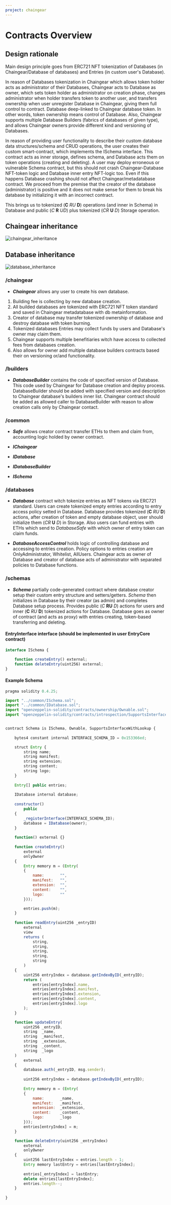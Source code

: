 ```yaml
---
project: chaingear
---
```

# Contracts Overview

## Design rationale

Main design principle goes from ERC721 NFT tokenization of Databases (in Chaingear/Database of databases) and Entries (in custom user's Database). 

In reason of Databases tokenization in Chaingear which allows token holder acts as administrator of their Databases, Chaingear acts to Database as owner, which sets token holder as administrator on creation phase, changes administrator when holder transfers token to another user, and transfers ownership when user unregister Database in Chaingear, giving them full control to contract. Database deep-linked to Chaingear database token. In other words, token ownership means control of Database. Also, Chaingear supports multiple Database Builders (fabrics of databases of given type), and allows Chaingear owners provide different kind and versioning of Databases.

In reason of providing user functionality to describe their custom database data structures/schema and CRUD operations, the user creates their custom smart-contract, which implements the ISchema interface. This contract acts as inner storage, defines schema, and Database acts them on token operations (creating and deleting). A user may deploy erroneous or vulnerable Schema contract, but this should not crash Chaingear-Database NFT-token logic and Database inner entry NFT-logic too. Even if this happens Database crashing should not affect Chaingear/metadatabase contract. We proceed from the premise that the creator of the database (administrator) is positive and it does not make sense for them to break his database by initializing it with an incorrect contract.

This brings us to tokenized (**C** _RU_ **D**) operations (and inner in Schema) in Database and public (_C_ **R** _UD_) plus tokenized (_CR_ **U** _D_) Storage operation.

## Chaingear inheritance 
![chaingear_inheritance](/docs/chaingear/mermaid/contracts-chaingear_inheritance.svg)

## Database inheritance
![database_inheritance](/docs/chaingear/mermaid/contracts-database_inheritance.svg)

### /chaingear
- **_Chaingear_** allows any user to create his own database. 
1. Building fee is collecting by new database creation. 
2. All builded databases are tokenized with ERC721 NFT token standard and saved in Chaingear metadatabase with db metainformation. 
3. Creator of database may transfer tokenized ownership of database and destroy database with token burning. 
4. Tokenized databases Entries may collect funds by users and Database's owner may claim them. 
5. Chaingear supports multiple benefitiaries witch have access to collected fees from databases creation. 
6. Also allows for owner add multiple database builders contracts based their on versioning or/and functionality.

### /builders
- **_DatabaseBuilder_** contains the code of specified version of Database. This code used by Chaingear for Database creation and deploy process. DatabaseBuilder should be added with specified version and description to Chaingear database's builders inner list. Chaingear contract should be added as allowed caller to DatabaseBuilder with reason to allow creation calls only by Chaingear contact.

### /common
- **_Safe_** allows creator contract transfer ETHs to them and claim from, accounting logic holded by owner contract.

- **_IChaingear_**
- **_IDatabase_**
- **_IDatabaseBuilder_**
- **_ISchema_**
 

### /databases
- **_Database_** contract witch tokenize entries as NFT tokens via ERC721 standard. Users can create tokenized empty entries according to entry access policy setted in Database. Database provides tokenized (**C** _RU_ **D**) actions, after creation of token and empty database object, user should initialize them (_CR_ **U** _D_) in Storage. Also users can fund entries with ETHs which send to _DatabaseSafe_ with which owner of entry token can claim funds.

- **_DatabaseAccessControl_** holds logic of controlling database and accessing to entries creation. Policy options to entries creation are OnlyAdministrator, Whitelist, AllUsers. Chaingear acts as owner of Database and creator of database acts of administrator with separated policies to Database functions.

### /schemas
- **_Schema_** partially code-generated contract where database creator setup their custom entry structure and setters/getters. _Schema_ then initializes in Database by their creator (as admin) and completes Database setup process. Provides public (_C_ **RU** _D_) actions for users and inner (**C** _RU_ **D**) tokenized actions for Database.  Database goes as owner of contract (and acts as proxy) with entries creating, token-based transferring and deleting.

#### EntryInterface interface (should be implemented in user EntryCore contract)
```js
interface ISchema {

    function createEntry() external;
    function deleteEntry(uint256) external;
}
```

#### Example Schema
```js
pragma solidity 0.4.25;

import "../common/ISchema.sol";
import "../common/IDatabase.sol";
import "openzeppelin-solidity/contracts/ownership/Ownable.sol";
import "openzeppelin-solidity/contracts/introspection/SupportsInterfaceWithLookup.sol";


contract Schema is ISchema, Ownable, SupportsInterfaceWithLookup {
    
    bytes4 constant internal INTERFACE_SCHEMA_ID = 0x153366ed;

    struct Entry {
        string name;
        string manifest;
        string extension;
        string content;
        string logo;
    }
    
    Entry[] public entries;
    
    IDatabase internal database;
    
    constructor()
        public
    {
        _registerInterface(INTERFACE_SCHEMA_ID);
        database = IDatabase(owner);
    }
    
    function() external {} 
    
    function createEntry()
        external
        onlyOwner
    {
        Entry memory m = (Entry(
        {
            name:       "",
            manifest:   "",
            extension:  "",
            content:    "",
            logo:       ""
        }));

        entries.push(m);
    }
    
    function readEntry(uint256 _entryID)
        external
        view
        returns (
            string,
            string,
            string,
            string,
            string
        )
    {
        uint256 entryIndex = database.getIndexByID(_entryID);
        return (
            entries[entryIndex].name,
            entries[entryIndex].manifest,
            entries[entryIndex].extension,
            entries[entryIndex].content,
            entries[entryIndex].logo
        );
    }

    function updateEntry(
        uint256 _entryID,
        string  _name,
        string  _manifest,
        string  _extension,
        string  _content,
        string  _logo
    )
        external
    {
        database.auth(_entryID, msg.sender);
        
        uint256 entryIndex = database.getIndexByID(_entryID);
            
        Entry memory m = (Entry(
        {
            name:       _name,
            manifest:   _manifest,
            extension:  _extension,
            content:    _content,
            logo:       _logo
        }));
        entries[entryIndex] = m;
    }

    function deleteEntry(uint256 _entryIndex)
        external
        onlyOwner
    {        
        uint256 lastEntryIndex = entries.length - 1;
        Entry memory lastEntry = entries[lastEntryIndex];
        
        entries[_entryIndex] = lastEntry;
        delete entries[lastEntryIndex];
        entries.length--;
    }
    
}

```
    